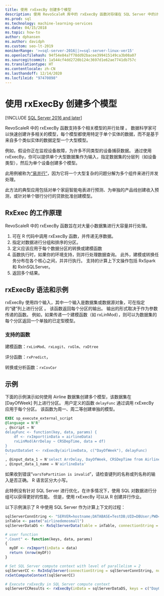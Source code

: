 ```yaml
---
title: 使用 rxExecBy 创建多个模型
description: 使用 RevoScaleR 库中的 rxExecBy 函数对存储在 SQL Server 中的计算机数据构建多个迷你模型。
ms.prod: sql
ms.technology: machine-learning-services
ms.date: 04/15/2018
ms.topic: how-to
author: dphansen
ms.author: davidph
ms.custom: seo-lt-2019
monikerRange: '>=sql-server-2016||>=sql-server-linux-ver15'
ms.openlocfilehash: 94f54e84a7f78dd92bacee399415149ca3b08a07
ms.sourcegitcommit: 1a544cf4dd2720b124c3697d1e62ae7741db757c
ms.translationtype: HT
ms.contentlocale: zh-CN
ms.lasthandoff: 12/14/2020
ms.locfileid: "97470898"
---
```

# <a name="creating-multiple-models-using-rxexecby"></a>使用 rxExecBy 创建多个模型
[!INCLUDE [SQL Server 2016 and later](../../includes/applies-to-version/sqlserver2016.md)]

RevoScaleR 中的 rxExecBy 函数支持多个相关模型的并行处理  。 数据科学家可以快速创建许多相关的模型，每个模型都使用特定于单个实体的数据，而不是基于来自多个类似实体的数据定型一个大型模型。 

例如，假设你正在监视设备故障，为许多不同类型的设备捕获数据。 通过使用 rxExecBy，你可以提供单个大型数据集作为输入，指定数据集的分层列（如设备类型），然后为单个设备创建多个模型。

此用例被称为[“易并行”](https://en.wikipedia.org/wiki/Embarrassingly_parallel)，因为它将一个大型复杂的问题分解为多个组件来进行并发处理。

此方法的典型应用包括对单个家庭智能电表进行预测、为单独的产品线创建收入预测，或针对单个银行分行的贷款批准创建模型。

## <a name="how-rxexec-works"></a>RxExec 的工作原理

RevoScaleR 中的 rxExecBy 函数旨在对大量小数据集进行大容量并行处理。

1. 可在 R 代码中调用 rxExecBy 函数，并传递无序数据。
2. 指定对数据进行分组和排序的分区。
3. 定义应该应用于每个数据分区的转换或建模函数
4. 函数执行时，如果你的环境支持，则并行处理数据查询。 此外，建模或转换任务分布在各个核心之间，并并行执行。 支持的计算上下文操作包括 RxSpark 和 RxInSQLServer。
5. 返回多个结果。

## <a name="rxexecby-syntax-and-examples"></a>rxExecBy 语法和示例

rxExecBy 使用四个输入，其中一个输入是数据集或数据源对象，可在指定的“键”列上进行分区   。 该函数返回每个分区的输出。 输出的形式取决于作为参数传递的函数。 例如，如果传递一个建模函数（如 rxLinMod），则可以为数据集的每个分区返回一个单独的已定型模型。

### <a name="supported-functions"></a>支持的函数

建模函数：`rxLinMod`、`rxLogit`、`rxGlm`、`rxDtree`

评分函数：`rxPredict`，

转换或分析函数：`rxCovCor`

## <a name="example"></a>示例

下面的示例演示如何使用 Airline 数据集创建多个模型，该数据集在 [DayOfWeek] 列上进行分区。 用户定义的函数 `delayFunc` 通过调用 rxExecBy 应用于每个分区。 该函数为周一、周二等创建单独的模型。

```sql
EXEC sp_execute_external_script
@language = N'R'
, @script = N'
delayFunc <- function(key, data, params) { 
    df <- rxImport(inData = airlineData) 
    rxLinMod(ArrDelay ~ CRSDepTime, data = df) 
} 
OutputDataSet <- rxExecBy(airlineData, c("DayOfWeek"), delayFunc)
'
, @input_data_1 = N'select ArrDelay, DayOfWeek, CRSDepTime from AirlineDemoSmall]'
, @input_data_1_name = N'airlineData'

```

如果收到错误“`varsToPartition is invalid`”，请检查键列的名称或列名称的输入是否正确。 R 语言区分大小写。

此特例没有针对 SQL Server 进行优化，在许多情况下，使用 SQL 对数据进行分组可以获得更好的性能。 但是，使用 rxExecBy 可以从 R 创建并行作业。

以下示例演示了 R 中使用 SQL Server 作为计算上下文的过程：

```R
sqlServerConnString <- "SERVER=hostname;DATABASE=TestDB;UID=DBUser;PWD=Password;"
inTable <- paste("airlinedemosmall")
sqlServerDataDS <- RxSqlServerData(table = inTable, connectionString = sqlServerConnString)

# user function
".Count" <- function(keys, data, params)
{
  myDF <- rxImport(inData = data)
  return (nrow(myDF))
}

# Set SQL Server compute context with level of parallelism = 2
sqlServerCC <- RxInSqlServer(connectionString = sqlServerConnString, numTasks = 4)
rxSetComputeContext(sqlServerCC)

# Execute rxExecBy in SQL Server compute context
sqlServerCCResults <- rxExecBy(inData = sqlServerDataDS, keys = c("DayOfWeek"), func = .Count)
```


